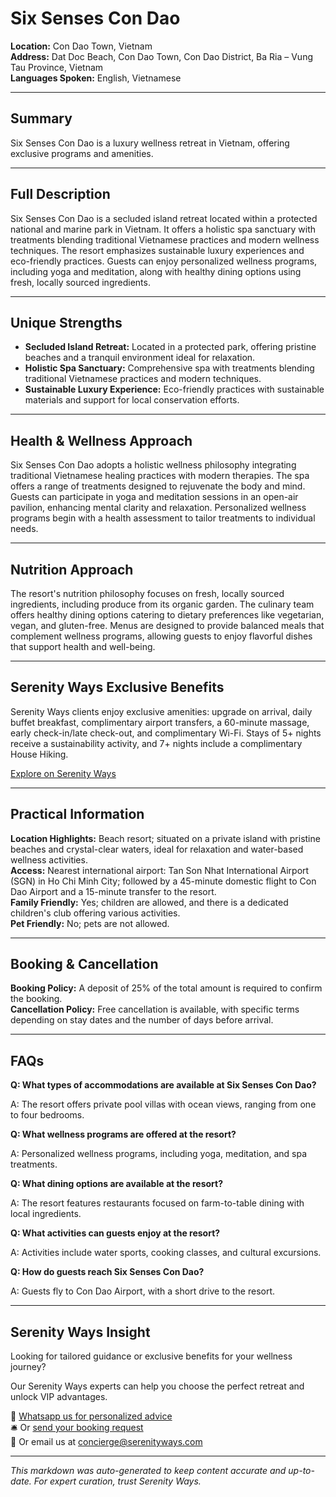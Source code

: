 # Six Senses Con Dao

**Location:** Con Dao Town, Vietnam  
**Address:** Dat Doc Beach, Con Dao Town, Con Dao District, Ba Ria – Vung Tau Province, Vietnam  
**Languages Spoken:** English, Vietnamese

---

## Summary

Six Senses Con Dao is a luxury wellness retreat in Vietnam, offering exclusive programs and amenities.

---

## Full Description

Six Senses Con Dao is a secluded island retreat located within a protected national and marine park in Vietnam. It offers a holistic spa sanctuary with treatments blending traditional Vietnamese practices and modern wellness techniques. The resort emphasizes sustainable luxury experiences and eco-friendly practices. Guests can enjoy personalized wellness programs, including yoga and meditation, along with healthy dining options using fresh, locally sourced ingredients.

---

## Unique Strengths

- **Secluded Island Retreat:** Located in a protected park, offering pristine beaches and a tranquil environment ideal for relaxation.
- **Holistic Spa Sanctuary:** Comprehensive spa with treatments blending traditional Vietnamese practices and modern techniques.
- **Sustainable Luxury Experience:** Eco-friendly practices with sustainable materials and support for local conservation efforts.

---

## Health & Wellness Approach

Six Senses Con Dao adopts a holistic wellness philosophy integrating traditional Vietnamese healing practices with modern therapies. The spa offers a range of treatments designed to rejuvenate the body and mind. Guests can participate in yoga and meditation sessions in an open-air pavilion, enhancing mental clarity and relaxation. Personalized wellness programs begin with a health assessment to tailor treatments to individual needs.

---

## Nutrition Approach

The resort's nutrition philosophy focuses on fresh, locally sourced ingredients, including produce from its organic garden. The culinary team offers healthy dining options catering to dietary preferences like vegetarian, vegan, and gluten-free. Menus are designed to provide balanced meals that complement wellness programs, allowing guests to enjoy flavorful dishes that support health and well-being.

---

## Serenity Ways Exclusive Benefits

Serenity Ways clients enjoy exclusive amenities: upgrade on arrival, daily buffet breakfast, complimentary airport transfers, a 60-minute massage, early check-in/late check-out, and complimentary Wi-Fi. Stays of 5+ nights receive a sustainability activity, and 7+ nights include a complimentary House Hiking.

[Explore on Serenity Ways](https://serenityways.com/collections/six-senses-con-dao)

---

## Practical Information

**Location Highlights:** Beach resort; situated on a private island with pristine beaches and crystal-clear waters, ideal for relaxation and water-based wellness activities.  
**Access:** Nearest international airport: Tan Son Nhat International Airport (SGN) in Ho Chi Minh City; followed by a 45-minute domestic flight to Con Dao Airport and a 15-minute transfer to the resort.  
**Family Friendly:** Yes; children are allowed, and there is a dedicated children's club offering various activities.  
**Pet Friendly:** No; pets are not allowed.

---

## Booking & Cancellation

**Booking Policy:** A deposit of 25% of the total amount is required to confirm the booking.  
**Cancellation Policy:** Free cancellation is available, with specific terms depending on stay dates and the number of days before arrival.

---

## FAQs

**Q: What types of accommodations are available at Six Senses Con Dao?**

A: The resort offers private pool villas with ocean views, ranging from one to four bedrooms.

**Q: What wellness programs are offered at the resort?**

A: Personalized wellness programs, including yoga, meditation, and spa treatments.

**Q: What dining options are available at the resort?**

A: The resort features restaurants focused on farm-to-table dining with local ingredients.

**Q: What activities can guests enjoy at the resort?**

A: Activities include water sports, cooking classes, and cultural excursions.

**Q: How do guests reach Six Senses Con Dao?**

A: Guests fly to Con Dao Airport, with a short drive to the resort.


---

## Serenity Ways Insight

Looking for tailored guidance or exclusive benefits for your wellness journey?

Our Serenity Ways experts can help you choose the perfect retreat and unlock VIP advantages.

💬 [Whatsapp us for personalized advice](https://wa.me/33786553455)  
🛎️ Or [send your booking request](https://serenityways.com/pages/contact)  
📧 Or email us at [concierge@serenityways.com](mailto:concierge@serenityways.com)

---

*This markdown was auto-generated to keep content accurate and up-to-date. For expert curation, trust Serenity Ways.*
